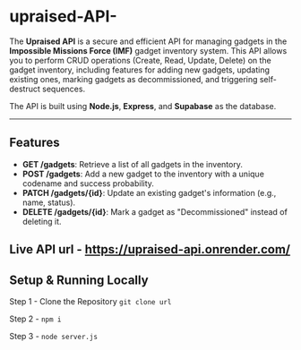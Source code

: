 # upraised-API-

The **Upraised API** is a secure and efficient API for managing gadgets in the **Impossible Missions Force (IMF)** gadget inventory system. This API allows you to perform CRUD operations (Create, Read, Update, Delete) on the gadget inventory, including features for adding new gadgets, updating existing ones, marking gadgets as decommissioned, and triggering self-destruct sequences.

The API is built using **Node.js**, **Express**, and **Supabase** as the database.

---

## Features

- **GET /gadgets**: Retrieve a list of all gadgets in the inventory.
- **POST /gadgets**: Add a new gadget to the inventory with a unique codename and success probability.
- **PATCH /gadgets/{id}**: Update an existing gadget's information (e.g., name, status).
- **DELETE /gadgets/{id}**: Mark a gadget as "Decommissioned" instead of deleting it.

## Live API url - https://upraised-api.onrender.com/

## Setup & Running Locally

 Step 1 - Clone the Repository 
 ```git clone url```
 
 Step 2 - ```npm i```

 Step 3 - ```node server.js```
